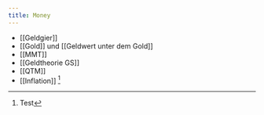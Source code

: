 ```yaml
---
title: Money
---
```


- [[Geldgier]]
- [[Gold]] und [[Geldwert unter dem Gold]]
- [[MMT]]
- [[Geldtheorie GS]]
- [[QTM]]
- [[Inflation]] [^1]

[^1]: Test
